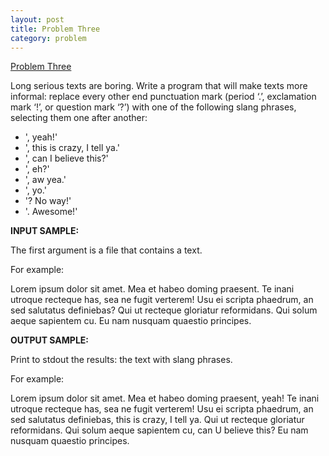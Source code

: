```yaml
---
layout: post
title: Problem Three
category: problem
---
```


[Problem Three](https://www.codeeval.com/open_challenges/174/)

Long serious texts are boring. Write a program that will make texts more informal: replace every other end punctuation mark (period ‘.’, exclamation mark ‘!’, or question mark ‘?’) with one of the following slang phrases, selecting them one after another:

* ', yeah!'
* ', this is crazy, I tell ya.'
* ', can I believe this?'
* ', eh?'
* ', aw yea.'
* ', yo.'
* '? No way!'
* '. Awesome!'

**INPUT SAMPLE:**

The first argument is a file that contains a text.

For example:

Lorem ipsum dolor sit amet. Mea et habeo doming praesent. Te inani utroque recteque has, sea ne fugit verterem! Usu ei scripta phaedrum, an sed salutatus definiebas? Qui ut recteque gloriatur reformidans. Qui solum aeque sapientem cu. Eu nam nusquam quaestio principes.

**OUTPUT SAMPLE:**

Print to stdout the results: the text with slang phrases.

For example:

Lorem ipsum dolor sit amet. Mea et habeo doming praesent, yeah! Te inani utroque recteque has, sea ne fugit verterem! Usu ei scripta phaedrum, an sed salutatus definiebas, this is crazy, I tell ya. Qui ut recteque gloriatur reformidans. Qui solum aeque sapientem cu, can U believe this? Eu nam nusquam quaestio principes.
